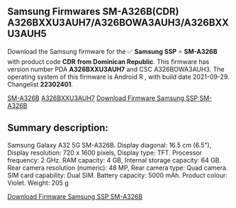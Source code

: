 <h2>Samsung Firmwares SM-A326B(CDR) A326BXXU3AUH7/A326BOWA3AUH3/A326BXXU3AUH5</h2>
Download the Samsung firmware for the ✅ <strong>Samsung SSP </strong> ⭐ <strong>SM-A326B</strong> with product code <strong>CDR</strong> <strong> from Dominican Republic</strong>. This firmware has version number PDA <strong>A326BXXU3AUH7</strong> and CSC A326BOWA3AUH3. The operating system of this firmware is Android R , with build date 2021-09-29. Changelist <strong>22302401</strong>.


[SM-A326B](https://samfirm.shop/samsung/model/SM-A326B)
[A326BXXU3AUH7](https://samfirm.shop/samsung/pda/A326BXXU3AUH7)
[Download Firmware Samsung SSP SM-A326B](https://samfirm.shop/samsung/firmware/461862)
<h2>Summary description:</h2>
<p>Samsung Galaxy A32 5G SM-A326B. Display diagonal: 16.5 cm (6.5"), Display resolution: 720 x 1600 pixels, Display type: TFT. Processor frequency: 2 GHz. RAM capacity: 4 GB, Internal storage capacity: 64 GB. Rear camera resolution (numeric): 48 MP, Rear camera type: Quad camera. SIM card capability: Dual SIM. Battery capacity: 5000 mAh. Product colour: Violet. Weight: 205 g</p>


[Download Firmware Samsung SSP SM-A326B](https://samfirm.shop/samsung/firmware/461862)
